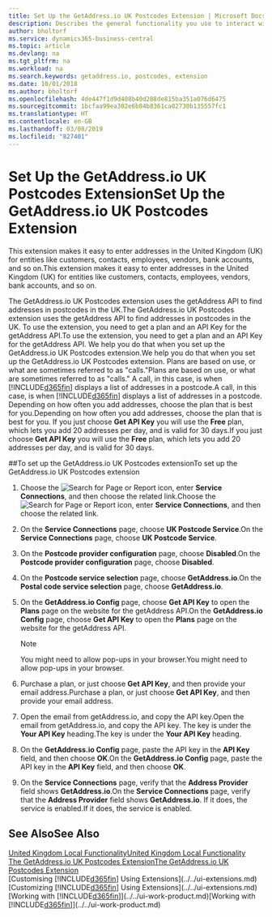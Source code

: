 ```yaml
---
title: Set Up the GetAddress.io UK Postcodes Extension | Microsoft Docs
description: Describes the general functionality you use to interact with data in Business Central, such as entering values, sorting data, and changing views.
author: bholtorf
ms.service: dynamics365-business-central
ms.topic: article
ms.devlang: na
ms.tgt_pltfrm: na
ms.workload: na
ms.search.keywords: getaddress.io, postcodes, extension
ms.date: 10/01/2018
ms.author: bholtorf
ms.openlocfilehash: 4de447f1d9d408b40d208de815ba351a076d6475
ms.sourcegitcommit: 1bcfaa99ea302e6b84b8361ca02730b135557fc1
ms.translationtype: HT
ms.contentlocale: en-GB
ms.lasthandoff: 03/08/2019
ms.locfileid: "827401"
---
```

# <a name="set-up-the-getaddressio-uk-postcodes-extension"></a><span data-ttu-id="faad4-103">Set Up the GetAddress.io UK Postcodes Extension</span><span class="sxs-lookup"><span data-stu-id="faad4-103">Set Up the GetAddress.io UK Postcodes Extension</span></span>
<span data-ttu-id="faad4-104">This extension makes it easy to enter addresses in the United Kingdom (UK) for entities like customers, contacts, employees, vendors, bank accounts, and so on.</span><span class="sxs-lookup"><span data-stu-id="faad4-104">This extension makes it easy to enter addresses in the United Kingdom (UK) for entities like customers, contacts, employees, vendors, bank accounts, and so on.</span></span>

<span data-ttu-id="faad4-105">The GetAddress.io UK Postcodes extension uses the getAddress API to find addresses in postcodes in the UK.</span><span class="sxs-lookup"><span data-stu-id="faad4-105">The GetAddress.io UK Postcodes extension uses the getAddress API to find addresses in postcodes in the UK.</span></span> <span data-ttu-id="faad4-106">To use the extension, you need to get a plan and an API Key for the getAddress API.</span><span class="sxs-lookup"><span data-stu-id="faad4-106">To use the extension, you need to get a plan and an API Key for the getAddress API.</span></span> <span data-ttu-id="faad4-107">We help you do that when you set up the GetAddress.io UK Postcodes extension.</span><span class="sxs-lookup"><span data-stu-id="faad4-107">We help you do that when you set up the GetAddress.io UK Postcodes extension.</span></span> <span data-ttu-id="faad4-108">Plans are based on use, or what are sometimes referred to as "calls."</span><span class="sxs-lookup"><span data-stu-id="faad4-108">Plans are based on use, or what are sometimes referred to as "calls."</span></span> <span data-ttu-id="faad4-109">A call, in this case, is when [!INCLUDE[d365fin](../../includes/d365fin_md.md)] displays a list of addresses in a postcode.</span><span class="sxs-lookup"><span data-stu-id="faad4-109">A call, in this case, is when [!INCLUDE[d365fin](../../includes/d365fin_md.md)] displays a list of addresses in a postcode.</span></span> <span data-ttu-id="faad4-110">Depending on how often you add addresses, choose the plan that is best for you.</span><span class="sxs-lookup"><span data-stu-id="faad4-110">Depending on how often you add addresses, choose the plan that is best for you.</span></span> <span data-ttu-id="faad4-111">If you just choose **Get API Key** you will use the **Free** plan, which lets you add 20 addresses per day, and is valid for 30 days.</span><span class="sxs-lookup"><span data-stu-id="faad4-111">If you just choose **Get API Key** you will use the **Free** plan, which lets you add 20 addresses per day, and is valid for 30 days.</span></span>

##<a name="to-set-up-the-getaddressio-uk-postcodes-extension"></a><span data-ttu-id="faad4-112">To set up the GetAddress.io UK Postcodes extension</span><span class="sxs-lookup"><span data-stu-id="faad4-112">To set up the GetAddress.io UK Postcodes extension</span></span>
1. <span data-ttu-id="faad4-113">Choose the ![Search for Page or Report](../../media/ui-search/search_small.png "Search for Page or Report icon") icon, enter **Service Connections**, and then choose the related link.</span><span class="sxs-lookup"><span data-stu-id="faad4-113">Choose the ![Search for Page or Report](../../media/ui-search/search_small.png "Search for Page or Report icon") icon, enter **Service Connections**, and then choose the related link.</span></span>  
2. <span data-ttu-id="faad4-114">On the **Service Connections** page, choose **UK Postcode Service**.</span><span class="sxs-lookup"><span data-stu-id="faad4-114">On the **Service Connections** page, choose **UK Postcode Service**.</span></span>
3. <span data-ttu-id="faad4-115">On the **Postcode provider configuration** page, choose **Disabled**.</span><span class="sxs-lookup"><span data-stu-id="faad4-115">On the **Postcode provider configuration** page, choose **Disabled**.</span></span>
4. <span data-ttu-id="faad4-116">On the **Postcode service selection** page, choose **GetAddress.io**.</span><span class="sxs-lookup"><span data-stu-id="faad4-116">On the **Postal code service selection** page, choose **GetAddress.io**.</span></span>
5. <span data-ttu-id="faad4-117">On the **GetAddress.io Config** page, choose **Get API Key** to open the **Plans** page on the website for the getAddress API.</span><span class="sxs-lookup"><span data-stu-id="faad4-117">On the **GetAddress.io Config** page, choose **Get API Key** to open the **Plans** page on the website for the getAddress API.</span></span>  

    > [!NOTE]  
    >   <span data-ttu-id="faad4-118">You might need to allow pop-ups in your browser.</span><span class="sxs-lookup"><span data-stu-id="faad4-118">You might need to allow pop-ups in your browser.</span></span>

6. <span data-ttu-id="faad4-119">Purchase a plan, or just choose **Get API Key**, and then provide your email address.</span><span class="sxs-lookup"><span data-stu-id="faad4-119">Purchase a plan, or just choose **Get API Key**, and then provide your email address.</span></span>
7. <span data-ttu-id="faad4-120">Open the email from getAddress.io, and copy the API key.</span><span class="sxs-lookup"><span data-stu-id="faad4-120">Open the email from getAddress.io, and copy the API key.</span></span> <span data-ttu-id="faad4-121">The key is under the **Your API Key** heading.</span><span class="sxs-lookup"><span data-stu-id="faad4-121">The key is under the **Your API Key** heading.</span></span>
8. <span data-ttu-id="faad4-122">On the **GetAddress.io Config** page, paste the API key in the **API Key** field, and then choose **OK**.</span><span class="sxs-lookup"><span data-stu-id="faad4-122">On the **GetAddress.io Config** page, paste the API key in the **API Key** field, and then choose **OK**.</span></span>
9. <span data-ttu-id="faad4-123">On the **Service Connections** page, verify that the **Address Provider** field shows **GetAddress.io**.</span><span class="sxs-lookup"><span data-stu-id="faad4-123">On the **Service Connections** page, verify that the **Address Provider** field shows **GetAddress.io**.</span></span> <span data-ttu-id="faad4-124">If it does, the service is enabled.</span><span class="sxs-lookup"><span data-stu-id="faad4-124">If it does, the service is enabled.</span></span>

## <a name="see-also"></a><span data-ttu-id="faad4-125">See Also</span><span class="sxs-lookup"><span data-stu-id="faad4-125">See Also</span></span>
[<span data-ttu-id="faad4-126">United Kingdom Local Functionality</span><span class="sxs-lookup"><span data-stu-id="faad4-126">United Kingdom Local Functionality</span></span>](united-kingdom-local-functionality.md)  
[<span data-ttu-id="faad4-127">The GetAddress.io UK Postcodes Extension</span><span class="sxs-lookup"><span data-stu-id="faad4-127">The GetAddress.io UK Postcodes Extension</span></span>](../../ui-extensions-getaddressio.md)  
<span data-ttu-id="faad4-128">[Customising [!INCLUDE[d365fin](../../includes/d365fin_md.md)] Using Extensions](../../ui-extensions.md)</span><span class="sxs-lookup"><span data-stu-id="faad4-128">[Customizing [!INCLUDE[d365fin](../../includes/d365fin_md.md)] Using Extensions](../../ui-extensions.md)</span></span>  
<span data-ttu-id="faad4-129">[Working with [!INCLUDE[d365fin](../../includes/d365fin_md.md)]](../../ui-work-product.md)</span><span class="sxs-lookup"><span data-stu-id="faad4-129">[Working with [!INCLUDE[d365fin](../../includes/d365fin_md.md)]](../../ui-work-product.md)</span></span>  
